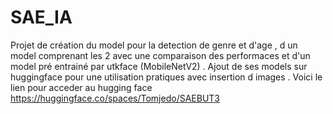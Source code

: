 # SAE_IA
Projet de création du model pour la detection de genre et d'age , d un model comprenant les 2 avec une comparaison des performaces et d'un model pré entrainé par utkface (MobileNetV2) . Ajout de ses models sur huggingface pour une utilisation pratiques avec insertion d images .
Voici le lien pour acceder au hugging face https://huggingface.co/spaces/Tomjedo/SAEBUT3

